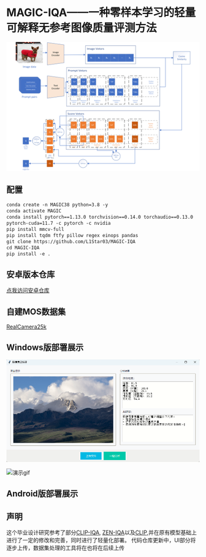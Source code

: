 
# MAGIC-IQA——一种零样本学习的轻量可解释无参考图像质量评测方法


<img src="./images/MAGIC-IQA.png" width="800">


## 配置
```
conda create -n MAGIC38 python=3.8 -y
conda activate MAGIC
conda install pytorch==1.13.0 torchvision==0.14.0 torchaudio==0.13.0 pytorch-cuda=11.7 -c pytorch -c nvidia
pip install mmcv-full
pip install tqdm ftfy pillow regex einops pandas
git clone https://github.com/L1Star03/MAGIC-IQA
cd MAGIC-IQA
pip install -e .
```

## 安卓版本仓库
[点我访问安卓仓库](https://github.com/L1Star03/MagicIQADemo)

## 自建MOS数据集
[RealCamera25k](https://kaggle.com/datasets/f3300c414d34d246e9a5e79b39873b4ce701f2f552a022e02cd364e2baca9c84)

## Windows版部署展示
<img src='./images/demo.png'>

![演示gif](/images/demo.gif)
## Android版部署展示

## 声明
这个毕业设计研究参考了部分[CLIP-IQA](https://github.com/IceClear/CLIP-IQA/), [ZEN-IQA](https://github.com/mtakamichi/ZEN-IQA)以及[CLIP](https://github.com/openai/CLIP),并在原有模型基础上进行了一定的修改和完善，同时进行了轻量化部署。
代码仓库更新中，UI部分将逐步上传，数据集处理的工具将在也将在后续上传